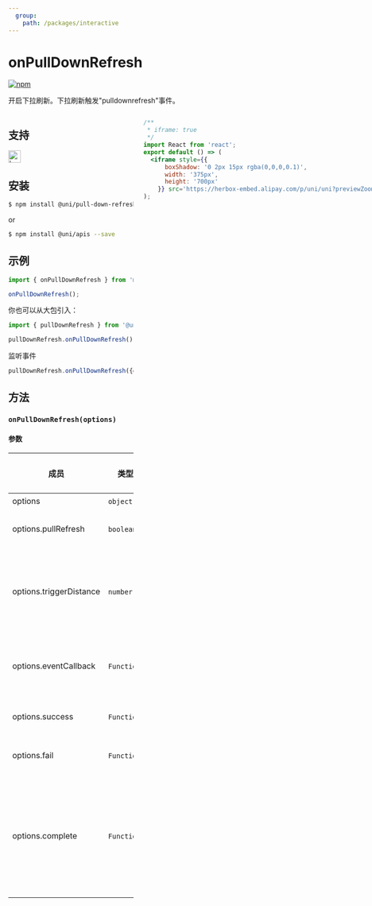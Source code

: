 ```yaml
---
  group:
    path: /packages/interactive
---
```

# onPullDownRefresh 


[![npm](https://img.shields.io/npm/v/@uni/pull-down-refresh.svg)](https://www.npmjs.com/package/@uni/pull-down-refresh)

开启下拉刷新。下拉刷新触发"pulldownrefresh"事件。

<div style="display: flex;flex-direction: row;justify-content: space-between;">
<div style="margin-right: 20px;max-width: 50%;">

## 支持

<img alt="browser" src="https://gw.alicdn.com/tfs/TB1uYFobGSs3KVjSZPiXXcsiVXa-200-200.svg" width="25px" height="25px" title="h5" /> 

## 安装

```bash
$ npm install @uni/pull-down-refresh --save
```
or
```bash
$ npm install @uni/apis --save
```
## 示例

```javascript
import { onPullDownRefresh } from '@uni/pull-down-refresh';

onPullDownRefresh();
```

你也可以从大包引入：
```js
import { pullDownRefresh } from '@uni/apis';

pullDownRefresh.onPullDownRefresh();
```

监听事件
```js
pullDownRefresh.onPullDownRefresh({eventCallback: cb});
```

## 方法

### `onPullDownRefresh(options)`

#### 参数

| 成员 | 类型 | 描述 | 必选 | 默认值 |
| --- | --- | --- | --- | --- |
| options | `object`  |  | ✔️ | - |
| options.pullRefresh | `boolean`  | 下拉刷新开关 | ✘ | true |
| options.triggerDistance | `number`  | 下拉刷新触发时所需的下拉距离 | ✘ | 90 |
| options.eventCallback | `Function`  | 事件触发时的回调函数 | ✘ | - |
| options.success | `Function`  | 成功的回调 | ✘ | - |
| options.fail | `Function`  | 失败的回调 | ✘ | - |
| options.complete | `Function`  | 结束的回调 （调用成功、失败都会执行） | ✘ | - |

</div>
<div>

```jsx | inline
/**
 * iframe: true
 */
import React from 'react';
export default () => (
  <iframe style={{
      boxShadow: '0 2px 15px rgba(0,0,0,0.1)',
      width: '375px',
      height: '700px'
    }} src='https://herbox-embed.alipay.com/p/uni/uni?previewZoom=100&view=preview&defaultPage=pages/pull-down-refresh/index&topSlider=false'></iframe>
);
```

<!-- <div style="display: flex;margin-top: 50px;">
  <div>
    <img src="https://img.alicdn.com/imgextra/i2/O1CN01iI0BJv1EyrORuBMUh_!!6000000000421-0-tps-690-662.jpg" width="220" height="200" />
    <div style="text-align: center;">微信小程序</div>
  </div>
</div> -->

</div>
</div>
